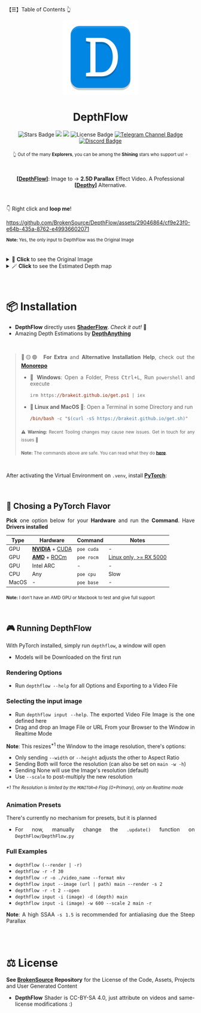 【☰】Table of Contents 👆

<div align="justify">

<div align="center">
  <img src="./DepthFlow/Resources/Images/DepthFlow.png" width="200">

  <h1>DepthFlow</h1>

  <img src="https://img.shields.io/github/stars/BrokenSource/DepthFlow?style=flat" alt="Stars Badge"/>
  <img src="https://img.shields.io/endpoint?url=https%3A%2F%2Fhits.dwyl.com%2FBrokenSource%2FDepthFlow.json%3Fshow%3Dunique&label=Visitors&color=blue"/>
  <img src="https://img.shields.io/endpoint?url=https%3A%2F%2Fhits.dwyl.com%2FBrokenSource%2FDepthFlow.json&label=Page%20Views&color=blue"/>
  <img src="https://img.shields.io/github/license/BrokenSource/DepthFlow?color=blue" alt="License Badge"/>
  <a href="https://t.me/brokensource">
    <img src="https://img.shields.io/badge/Telegram-Channel-blue?logo=telegram" alt="Telegram Channel Badge"/>
  </a>
  <a href="https://discord.gg/KjqvcYwRHm">
    <img src="https://img.shields.io/discord/1184696441298485370?label=Discord&color=blue" alt="Discord Badge"/>
  </a>

  <sub> 👆 Out of the many **Explorers**, you can be among the **Shining** stars who support us! ⭐️ </sub>

  <br>

  **[**[**DepthFlow**](https://github.com/BrokenSource/DepthFlow)**]**: Image to → **2.5D Parallax** Effect Video. A Professional **[**[**Depthy**](https://depthy.stamina.pl)**]** Alternative.
</div>

<br>

👇 Right click and **loop me**!

https://github.com/BrokenSource/DepthFlow/assets/29046864/cf9e23f0-e64b-435a-8762-e49936602071

<sup><b>Note:</b> Yes, the only input to DepthFlow was the Original Image</sup>

<br>

<details>
<summary>🎩 <b>Click</b> to see the Original Image </summary>
  <br>
  <a href="https://wallhaven.cc/w/pkz5r9">
    <img src="https://github.com/BrokenSource/DepthFlow/assets/29046864/1975fdc9-9517-4700-88dd-ed8175ab813f" alt="Original Image">
  </a>
  <br>
  <b>Source:</b> <a href="https://wallhaven.cc/w/pkz5r9">Wallhaven</a>. All images remain property of their original owners. ⚖️
  <br>
  <br>
</details>

<details>
<summary>🪄 <b>Click</b> to see the Estimated Depth map </summary>
  <br>
  <img src="https://github.com/BrokenSource/DepthFlow/assets/29046864/bace7072-5437-4ffd-96f2-91b9be3a4fed" alt="Depth Map">
  <br>
  The Depth Map was estimated with <a href="https://github.com/LiheYoung/Depth-Anything"><b>DepthAnything</b></a> 🚀
  <br>
  <br>
</details>

<br>
<br>

# 📦 Installation

- **DepthFlow** directly uses [**ShaderFlow**](https://github.com/BrokenSource/ShaderFlow). _Check it out!_ 🚀
- Amazing Depth Estimations by [**DepthAnything**](https://github.com/LiheYoung/Depth-Anything)

<br>

> 🔴🟡🟢&nbsp; **For Extra** and **Alternative Installation Help**, check out the [**Monorepo**](https://github.com/BrokenSource/BrokenSource#-running-from-the-source-code)
>
> - **💠 Windows**: Open a Folder, Press <kbd>Ctrl+L</kbd>, Run `powershell` and execute
>   ```ps
>   irm https://brakeit.github.io/get.ps1 | iex
>   ```
>
> - **🐧 Linux and MacOS 🍎**: Open a Terminal in some Directory and run
>   ```ps
>   /bin/bash -c "$(curl -sS https://brakeit.github.io/get.sh)"
>   ```
> <sub><b>⚠️ Warning:</b> Recent Tooling changes may cause new issues. Get in touch for any issues 🤝</sub>
>
> <sub><b>Note:</b> The commands above are safe. You can read what they do <b><a href="https://github.com/Brakeit/brakeit.github.io">here</a></b>.</sub>

<br>

After activating the Virtual Environment on `.venv`, install [**PyTorch**](https://pytorch.org/):

<br>

## 🚀 Chosing a PyTorch Flavor
**Pick** one option below for your **Hardware** and run the **Command**. Have **Drivers installed**

<div align="center">

  | Type    | **Hardware** | **Command** | **Notes** |
  |---------|--------------|-------------|-----------|
  | GPU     | [**NVIDIA**](https://www.nvidia.com/download/index.aspx) + [CUDA](https://en.wikipedia.org/wiki/CUDA) | `poe cuda` | -
  | GPU     | [**AMD**](https://www.amd.com/en/support) + [ROCm](https://en.wikipedia.org/wiki/ROCm) | `poe rocm` | [Linux only, >= RX 5000](https://rocm.docs.amd.com/projects/install-on-linux/en/latest/reference/system-requirements.html)
  | GPU     | Intel ARC    |  -          | -   |
  | CPU     | Any          | `poe cpu`   | Slow |
  | MacOS   | -            | `poe base`  | -   |

</div>

<sub><b>Note:</b> I don't have an AMD GPU or Macbook to test and give full support</sub>

<br>

## 🎮 Running DepthFlow
With PyTorch installed, simply run `depthflow`, a window will open
- Models will be Downloaded on the first run

### Rendering Options
- Run `depthflow --help` for all Options and Exporting to a Video File

### Selecting the input image
- Run `depthflow input --help`. The exported Video File Image is the one defined here
- Drag and drop an Image File or URL From your Browser to the Window in Realtime Mode

**Note**: This resizes<sup>*1</sup> the Window to the image resolution, there's options:
- Only sending `--width` or `--height` adjusts the other to Aspect Ratio
- Sending Both will force the resolution (can also be set on `main -w -h`)
- Sending None will use the Image's resolution (default)
- Use `--scale` to post-multiply the new resolution

<sup><i>*1 The Resolution is limited by the `MONITOR=0` Flag (0=Primary), only on Realtime mode</i></sup>

### Animation Presets
There's currently no mechanism for presets, but it is planned
- For now, manually change the `.update()` function on `DepthFlow/DepthFlow.py`

### Full Examples
- `depthflow (--render | -r)`
- `depthflow -r -f 30`
- `depthflow -r -o ./video_name --format mkv`
- `depthflow input --image (url | path) main --render -s 2`
- `depthflow -r -t 2 --open`
- `depthflow input -i (image) -d (depth) main`
- `depthflow input -i (image) -w 600 --scale 2 main -r`

<b>Note</b>: A high SSAA `-s 1.5` is recommended for antialiasing due the Steep Parallax


<br>
<br>

# ⚖️ License

**See [BrokenSource](https://github.com/BrokenSource/BrokenSource) Repository** for the License of the Code, Assets, Projects and User Generated Content

- **DepthFlow** Shader is CC-BY-SA 4.0, just attribute on videos and same-license modifications :)

</div>